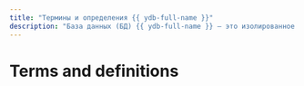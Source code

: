 ```yaml
---
title: "Термины и определения {{ ydb-full-name }}"
description: "База данных (БД) {{ ydb-full-name }} — это изолированное согласованное множество данных, доступ к которому осуществляется через сервис {{ ydb-full-name }}, обеспечивающий масштабируемость, отказоустойчивость, и автоматическую репликацию данных."
---
```

# Terms and definitions

